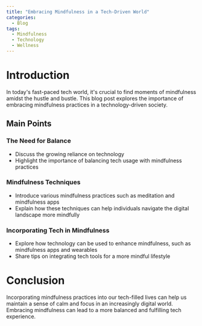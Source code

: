 ```yaml
---
title: "Embracing Mindfulness in a Tech-Driven World"
categories:
  - Blog
tags:
  - Mindfulness
  - Technology
  - Wellness
---
```


# Introduction
In today's fast-paced tech world, it's crucial to find moments of mindfulness amidst the hustle and bustle. This blog post explores the importance of embracing mindfulness practices in a technology-driven society.

## Main Points
### The Need for Balance
- Discuss the growing reliance on technology
- Highlight the importance of balancing tech usage with mindfulness practices

### Mindfulness Techniques
- Introduce various mindfulness practices such as meditation and mindfulness apps
- Explain how these techniques can help individuals navigate the digital landscape more mindfully

### Incorporating Tech in Mindfulness
- Explore how technology can be used to enhance mindfulness, such as mindfulness apps and wearables
- Share tips on integrating tech tools for a more mindful lifestyle

# Conclusion
Incorporating mindfulness practices into our tech-filled lives can help us maintain a sense of calm and focus in an increasingly digital world. Embracing mindfulness can lead to a more balanced and fulfilling tech experience.